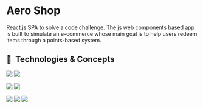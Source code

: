 # Aero Shop

React.js SPA to solve a code challenge. The js web components based app is built to simulate an e-commerce whose main goal is to help users redeem items through a points-based system.

## 💼 &nbsp;Technologies & Concepts

![](https://img.shields.io/static/v1?label=Mobile&nbsp;First&message=✓&color=009688)
![](https://img.shields.io/static/v1?label=Responsive&message=✓&color=009688)

![](https://img.shields.io/static/v1?label=Web&nbsp;Components&message=✓&color=009688)
![](https://img.shields.io/static/v1?label=SPA&nbsp;App&message=✓&color=009688)

![](https://img.shields.io/badge/Code-HTML-informational?style=flat&logo=html5&logoColor=white&color=ff9800)
![](https://img.shields.io/badge/Style-CSS-informational?style=flat&logo=css3&logoColor=white&color=168dec)
![](https://img.shields.io/badge/Code-React.js-informational?style=flat&logo=react&logoColor=white&color=48c7f9)
